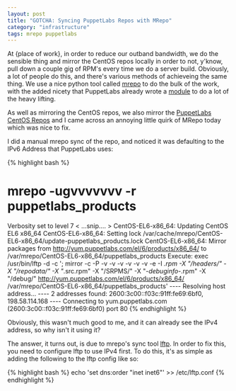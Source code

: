 ```yaml
---
layout: post
title: "GOTCHA: Syncing PuppetLabs Repos with MRepo"
category: "infrastructure"
tags: mrepo puppetlabs
---
```

At {place of work}, in order to reduce our outband bandwidth, we do the sensible thing and mirror the CentOS repos locally in order to not, y'know, pull down a couple gig of RPM's every time we do a server build. Obviously, a lot of people do this, and there's various methods of achieveing the same thing. We use a nice python tool called [mrepo](http://dag.wiee.rs/home-made/mrepo/) to do the bulk of the work, with the added nicety that PuppetLabs already wrote a [module](https://github.com/puppetlabs/puppetlabs-mrepo) to do a lot of the heavy lifting.

As well as mirroring the CentOS repos, we also mirror the [PuppetLabs CentOS Repos](https://docs.puppetlabs.com/guides/puppetlabs_package_repositories.html) and I came across an annoying little quirk of MRepo today which was nice to fix.

I did a manual mrepo sync of the repo, and noticed it was defaulting to the IPv6 Address that PuppetLabs uses:

{% highlight bash %}
# mrepo -ugvvvvvvv -r puppetlabs_products
Verbosity set to level 7
< ...snip.... >
CentOS-EL6-x86_64: Updating CentOS EL6 x86_64
CentOS-EL6-x86_64: Setting lock /var/cache/mrepo/CentOS-EL6-x86_64/update-puppetlabs_products.lock
CentOS-EL6-x86_64: Mirror packages from http://yum.puppetlabs.com/el/6/products/x86_64/ to /var/mrepo/CentOS-EL6-x86_64/puppetlabs_products
Execute: exec /usr/bin/lftp  -d -c '; mirror -c -P -v -v -v -v -v -v -e -I *.rpm -X "/headers/" -X "/repodata/" -X "*.src.rpm" -X "/SRPMS/" -X "*-debuginfo-*.rpm" -X "/debug/" http://yum.puppetlabs.com/el/6/products/x86_64/ /var/mrepo/CentOS-EL6-x86_64/puppetlabs_products'
---- Resolving host address...
---- 2 addresses found: 2600:3c00::f03c:91ff:fe69:6bf0, 198.58.114.168
---- Connecting to yum.puppetlabs.com (2600:3c00::f03c:91ff:fe69:6bf0) port 80
{% endhighlight %}

Obviously, this wasn't much good to me, and it can already see the IPv4 address, so why isn't it using it?

The answer, it turns out, is due to mrepo's sync tool [lftp](http://lftp.yar.ru/). In order to fix this, you need to configure lftp to use IPv4 first. To do this, it's as simple as adding the following to the lftp config like so:

{% highlight bash %}
echo 'set dns:order "inet inet6"' >> /etc/lftp.conf
{% endhighlight %}
